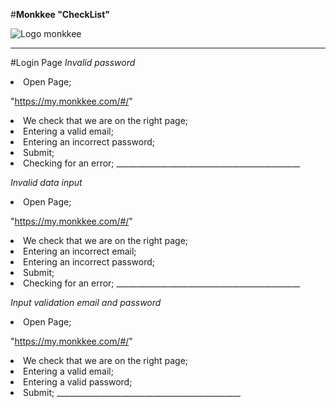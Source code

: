 #**Monkkee "CheckList"**

![Logo monkkee](C:\Users\User\Desktop\logo-f0892a4a253a67a010b482174e0e4a9f3d95eccc89e4c73422f09d6168df6b6b.png)
_________________________________________________________________________________________________________________
#Login Page
*Invalid password*
<li>Open Page;

"https://my.monkkee.com/#/"
<li>We check that we are on the right page;
<li>Entering a valid email;
<li>Entering an incorrect password;
<li>Submit;
<li>Checking for an error;
______________________________________________

*Invalid data input*
<li>Open Page;

"https://my.monkkee.com/#/"
<li>We check that we are on the right page;
<li>Entering an incorrect email;
<li>Entering an incorrect password;
<li>Submit;
<li>Checking for an error;
______________________________________________


*Input validation email and password*
<li>Open Page;

"https://my.monkkee.com/#/"
<li>We check that we are on the right page;
<li>Entering a valid email;
<li>Entering a valid password;
<li>Submit;
______________________________________________

